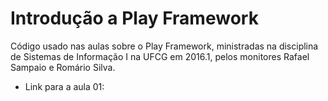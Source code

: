 # Introdução a Play Framework

Código usado nas aulas sobre o Play Framework, ministradas na disciplina de Sistemas de Informação I na UFCG em 2016.1, pelos monitores Rafael Sampaio e Romário Silva.

- Link para a aula 01: 
